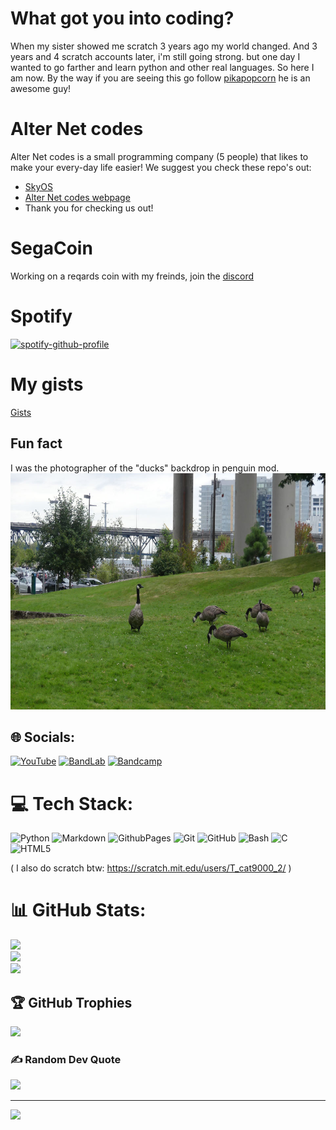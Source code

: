 <!-- HELP ME GO TO SLEEP IT IS LIKE ONE -->
<!-- HELP ME GO TO SLEEP IT IS LIKE TWO -->
<!-- HELP ME GO TO SLEEP IT IS LIKE THREE -->
<!-- HELP ME GO TO SLEEP IT IS LIKE FOUR -->

# What got you into coding?
When my sister showed me scratch 3 years ago my world changed. And 3 years and 4 scratch accounts later, i'm still going strong.
but one day I wanted to go farther and learn python and other real languages. So here I am now.
By the way if you are seeing this go follow [pikapopcorn](https://github.com/pikapopcorn) he is an awesome guy!

# Alter Net codes
Alter Net codes is a small programming company (5 people) that likes to make your every-day life easier!
We suggest you check these repo's out:
+ [SkyOS](https://github.com/Alter-Net-codes/SkyOS)
+ [Alter Net codes webpage](https://sites.google.com/loswego.k12.or.us/anc/)
+ Thank you for checking us out!

# SegaCoin
Working on a reqards coin with my freinds, join the [discord](https://discord.gg/94rjEjJY8a)

# Spotify
[![spotify-github-profile](https://spotify-github-profile.kittinanx.com/api/view?uid=316kxnthu5q2i3bom4i4unwqfote&cover_image=true&theme=default&show_offline=true&background_color=121212&interchange=false&bar_color=53b14f&bar_color_cover=false)](https://spotify-github-profile.kittinanx.com/api/view?uid=316kxnthu5q2i3bom4i4unwqfote&redirect=true)

# My gists
[Gists](https://gist.github.com/webbrowser11)

## Fun fact
I was the photographer of the "ducks" backdrop in penguin mod.
![ducks](https://github.com/webbrowser11/webbrowser11/blob/main/images/ducks.jpg)

## 🌐 Socials:
[![YouTube](https://img.shields.io/badge/YouTube-%23FF0000.svg?logo=YouTube&logoColor=white)](https://youtube.com/@thecreekstudios)
[![BandLab](https://img.shields.io/badge/bandlab-%23FF0000.svg?logo=bandlab&logoColor=white)](https://www.bandlab.com/pacific_northwest)
[![Bandcamp](https://img.shields.io/badge/bandcamp-%23FF0000.svg?logo=bandcamp&logoColor=white)](https://pacificnorth.bandcamp.com)

# 💻 Tech Stack:
![Python](https://img.shields.io/badge/python-3670A0?style=for-the-badge&logo=python&logoColor=ffdd54) 
![Markdown](https://img.shields.io/badge/markdown-%23000000.svg?style=for-the-badge&logo=markdown&logoColor=white) 
![GithubPages](https://img.shields.io/badge/github%20pages-121013?style=for-the-badge&logo=github&logoColor=white) 
![Git](https://img.shields.io/badge/git-%23F05033.svg?style=for-the-badge&logo=git&logoColor=white) 
![GitHub](https://img.shields.io/badge/github-%23121011.svg?style=for-the-badge&logo=github&logoColor=white)
![Bash](https://img.shields.io/badge/bash-%23121011.svg?style=for-the-badge&logo=gnu-bash&logoColor=white) 
![C](https://img.shields.io/badge/c-%2300599C.svg?style=for-the-badge&logo=c&logoColor=white) 
![HTML5](https://img.shields.io/badge/html5-%23E34F26.svg?style=for-the-badge&logo=html5&logoColor=white)

( I also do scratch btw: https://scratch.mit.edu/users/T_cat9000_2/ )

# 📊 GitHub Stats:
![](https://github-readme-stats.vercel.app/api?username=Webbrowser11&theme=dark&hide_border=false&include_all_commits=false&count_private=false)<br/>
![](https://github-readme-streak-stats.herokuapp.com/?user=Webbrowser11&theme=dark&hide_border=false)<br/>
![](https://github-readme-stats.vercel.app/api/top-langs/?username=Webbrowser11&theme=dark&hide_border=false&include_all_commits=true&count_private=false&layout=compact)

## 🏆 GitHub Trophies
![](https://github-profile-trophy.vercel.app/?username=Webbrowser11&theme=dark&no-frame=false&no-bg=true&margin-w=4)

### ✍️ Random Dev Quote
![](https://quotes-github-readme.vercel.app/api?type=horizontal&theme=dark)

---
[![](https://visitcount.itsvg.in/api?id=Webbrowser11&icon=0&color=0)](https://visitcount.itsvg.in)
